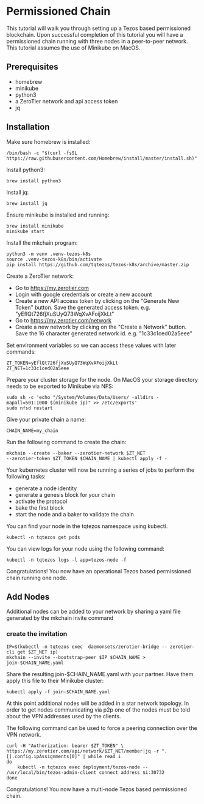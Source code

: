 # Permissioned Chain

This tutorial will walk you through setting up a Tezos based
permissioned blockchain. Upon successful completion of this tutorial
you will have a permissioned chain running with three nodes in a
peer-to-peer network. This tutorial assumes the use of Minikube on
MacOS.


## Prerequisites
* homebrew
* minikube
* python3
* a ZeroTier network and api access token
* jq

## Installation

Make sure homebrew is installed:

``` shell
/bin/bash -c "$(curl -fsSL https://raw.githubusercontent.com/Homebrew/install/master/install.sh)"
```

Install python3:

``` shell
brew install python3
```

Install jq:
``` shell
brew install jq
```

Ensure minikube is installed and running:

``` shell
brew install minikube
minikube start
```

Install the mkchain program:

``` shell
python3 -m venv .venv-tezos-k8s
source .venv-tezos-k8s/bin/activate
pip install https://github.com/tqtezos/tezos-k8s/archive/master.zip
```

Create a ZeroTier network:

* Go to https://my.zerotier.com
* Login with google credentials or create a new account
* Create a new API access token by clicking on the "Generate New
Token" button. Save the generated access token. e.g. "yEflQt726fjXuSUyQ73WqXvAFoijXkLt"
* Go to https://my.zerotier.com/network
* Create a new network by clicking on the "Create a Network"
button. Save the 16 character generated network
id. e.g. "1c33c1ced02a5eee"

Set environment variables so we can access these values with later commands:
``` shell
ZT_TOKEN=yEflQt726fjXuSUyQ73WqXvAFoijXkLt
ZT_NET=1c33c1ced02a5eee
```

Prepare your cluster storage for the node. On MacOS your storage
directory needs to be exported to Minikube via NFS:

``` shell
sudo sh -c 'echo "/System/Volumes/Data/Users/ -alldirs -mapall=501:1000 $(minikube ip)" >> /etc/exports'
sudo nfsd restart
```

Give your private chain a name:

``` shell
CHAIN_NAME=my_chain
```

Run the following command to create the chain:

``` shell
mkchain --create --baker --zerotier-network $ZT_NET
--zerotier-token $ZT_TOKEN $CHAIN_NAME | kubectl apply -f -
```

Your kubernetes cluster will now be running a series of jobs to
perform the following tasks:
* generate a node identity
* generate a genesis block for your chain
* activate the protocol
* bake the first block
* start the node and a baker to validate the chain

You can find your node in the tqtezos namespace using kubectl.

``` shell
kubectl -n tqtezos get pods
```

You can view logs for your node using the following command:
``` shell
kubectl -n tqtezos logs -l app=tezos-node -f
```

Congratulations! You now have an operational Tezos based permissioned
chain running one node.

## Add Nodes

Additional nodes can be added to your network by sharing a yaml file
generated by the mkchain invite command

### create the invitation

``` shell
IP=$(kubectl -n tqtezos exec  daemonsets/zerotier-bridge -- zerotier-cli get $ZT_NET ip)
mkchain --invite --bootstrap-peer $IP $CHAIN_NAME > join-$CHAIN_NAME.yaml
```

Share the resulting join-$CHAIN_NAME.yaml with your partner. Have them
apply this file to their Minikube cluster:

``` shell
kubectl apply -f join-$CHAIN_NAME.yaml
```

At this point additional nodes will be added in a star network
topology. In order to get nodes communicating via p2p one of the nodes
must be told about the VPN addresses used by the clients.

The following command can be used to force a peering connection over
the VPN network.

``` shell
curl -H "Authorization: bearer $ZT_TOKEN" \
https://my.zerotier.com/api/network/$ZT_NET/member|jq -r ".[].config.ipAssignments[0]" | while read i
do
    kubectl -n tqtezos exec deployment/tezos-node -- /usr/local/bin/tezos-admin-client connect address $i:30732
done
```

Congratulations! You now have a multi-node Tezos based permissioned
chain.
